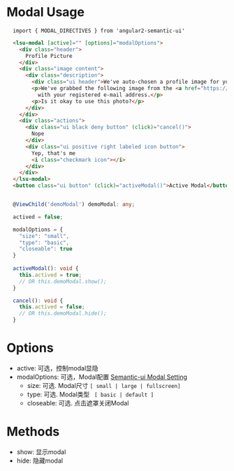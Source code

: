 # Modal Usage

```typesctript
  import { MODAL_DIRECTIVES } from 'angular2-semantic-ui'
```
```html
  <lsu-modal [active]="" [options]="modalOptions">
    <div class="header">
      Profile Picture
    </div>
    <div class="image content">
      <div class="description">
        <div class="ui header">We've auto-chosen a profile image for you.</div>
        <p>We've grabbed the following image from the <a href="https://www.gravatar.com" target="_blank">gravatar</a> image associated
          with your registered e-mail address.</p>
        <p>Is it okay to use this photo?</p>
      </div>
    </div>
    <div class="actions">
      <div class="ui black deny button" (click)="cancel()">
        Nope
      </div>
      <div class="ui positive right labeled icon button">
        Yep, that's me
        <i class="checkmark icon"></i>
      </div>
    </div>
  </lsu-modal>
  <button class="ui button" (click)="activeModal()">Active Modal</button>
```
```typescript

  @ViewChild('demoModal') demoModal: any;

  actived = false;

  modalOptions = {
    "size": "small",
    "type": "basic",
    "closeable": true
  }
  
  activeModal(): void {
    this.actived = true;
    // OR this.demoModal.show();
  }

  cancel(): void {
    this.actived = false;
    // OR this.demoModal.hide();
  }
```

# Options
- active: 可选，控制modal显隐
- modalOptions: 可选，Modal配置 <a href="http://semantic-ui.com/modules/modal.html#/settings">Semantic-ui Modal Setting</a>
  - size: 可选. Modal尺寸 ` [ small | large | fullscreen] `
  - type: 可选. Modal类型 ` [ basic | default ]`
  - closeable: 可选. 点击遮罩关闭Modal

# Methods
- show: 显示modal 
- hide: 隐藏modal

